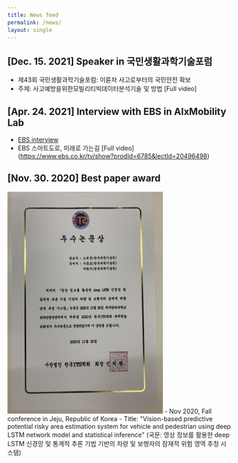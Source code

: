 ```yaml
---
title: News feed
permalink: /news/
layout: single
---
```


## [Dec. 15. 2021]  Speaker in 국민생활과학기술포럼
- 제43회 국민생활과학기술포럼: 이륜차 사고로부터의 국민안전 확보
- 주제: 사고예방을위한모빌리티빅데이터분석기술 및 방법 [Full video]

## [Apr. 24. 2021]  Interview with EBS in AIxMobility Lab 
- [EBS interview](../assets/images/promotion/ebs_snapshot.png)
- EBS 스마트도로, 미래로 가는길 [Full video] (https://www.ebs.co.kr/tv/show?prodId=6785&lectId=20496498)

## [Nov. 30. 2020]  Best paper award 
<img src="../assets/images/promotion/202011_its_best_paper.jpg" alt="Image" width="350" height="500">
- Nov 2020, Fall conference in Jeju, Republic of Korea
- Title: "Vision-based predictive potential risky area estimation system for vehicle and pedestrian using deep LSTM network model and statistical inference"   
         (국문: 영상 정보를 활용한 deep LSTM 신경망 및 통계적 추론 기법 기반의 차량 및 보행자의 잠재적 위험 영역 추정 시스템)
